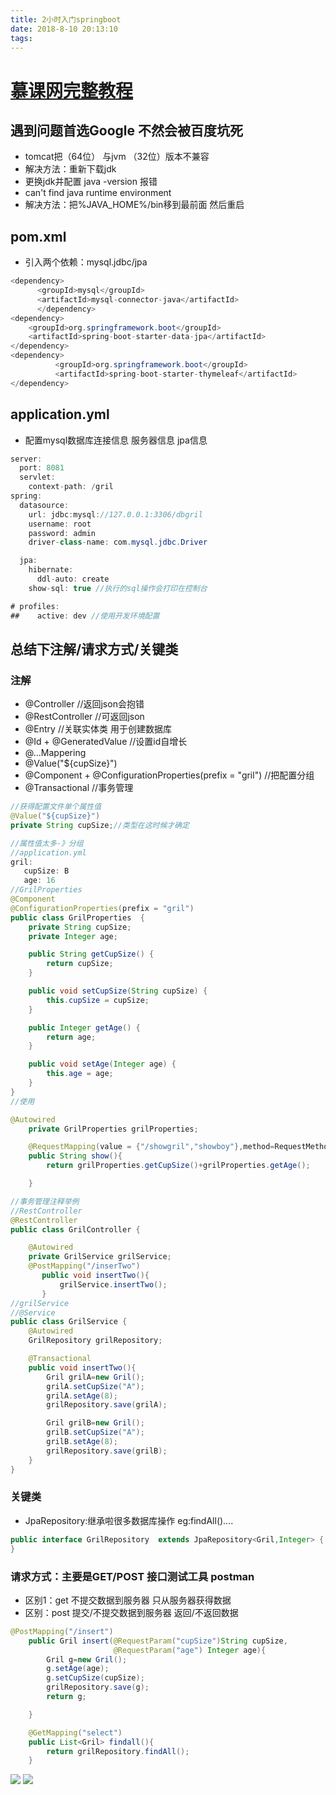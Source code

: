 ```yaml
---
title: 2小时入门springboot
date: 2018-8-10 20:13:10
tags:
---
```





# [慕课网完整教程](https://www.imooc.com/video/13593)

## 遇到问题首选Google 不然会被百度坑死
- tomcat把（64位） 与jvm （32位）版本不兼容
- 解决方法：重新下载jdk
- 更换jdk并配置 java -version 报错
- can't find java runtime environment
- 解决方法：把%JAVA_HOME%/bin移到最前面  然后重启


## pom.xml
- 引入两个依赖：mysql.jdbc/jpa

```java
<dependency>
      <groupId>mysql</groupId>
      <artifactId>mysql-connector-java</artifactId>
      </dependency>
<dependency>
    <groupId>org.springframework.boot</groupId>
    <artifactId>spring-boot-starter-data-jpa</artifactId>
</dependency>
<dependency>
          <groupId>org.springframework.boot</groupId>
          <artifactId>spring-boot-starter-thymeleaf</artifactId>
</dependency>
```

## application.yml
- 配置mysql数据库连接信息 服务器信息 jpa信息

```java
server:
  port: 8081
  servlet:
    context-path: /gril
spring:
  datasource:
    url: jdbc:mysql://127.0.0.1:3306/dbgril
    username: root
    password: admin
    driver-class-name: com.mysql.jdbc.Driver

  jpa:
    hibernate:
      ddl-auto: create
    show-sql: true //执行的sql操作会打印在控制台

# profiles:
##    active: dev //使用开发环境配置
```

## 总结下注解/请求方式/关键类
### 注解
- @Controller  //返回json会抱错
- @RestController //可返回json
- @Entry //关联实体类 用于创建数据库
- @Id + @GeneratedValue //设置id自增长
- @...Mappering
- @Value("${cupSize}")
- @Component + @ConfigurationProperties(prefix = "gril") //把配置分组
- @Transactional //事务管理

```java
//获得配置文件单个属性值
@Value("${cupSize}")
private String cupSize;//类型在这时候才确定

//属性值太多-》分组
//application.yml
gril:
   cupSize: B
   age: 16
//GrilProperties
@Component
@ConfigurationProperties(prefix = "gril")
public class GrilProperties  {
    private String cupSize;
    private Integer age;

    public String getCupSize() {
        return cupSize;
    }

    public void setCupSize(String cupSize) {
        this.cupSize = cupSize;
    }

    public Integer getAge() {
        return age;
    }

    public void setAge(Integer age) {
        this.age = age;
    }
}
//使用

@Autowired
    private GrilProperties grilProperties;

    @RequestMapping(value = {"/showgril","showboy"},method=RequestMethod.GET)
    public String show(){
        return grilProperties.getCupSize()+grilProperties.getAge();

    }
```

```java
//事务管理注释举例
//RestController
@RestController
public class GrilController {

    @Autowired
    private GrilService grilService;
    @PostMapping("/inserTwo")
       public void insertTwo(){
           grilService.insertTwo();
       }
//grilService
//@Service
public class GrilService {
    @Autowired
    GrilRepository grilRepository;

    @Transactional
    public void insertTwo(){
        Gril grilA=new Gril();
        grilA.setCupSize("A");
        grilA.setAge(8);
        grilRepository.save(grilA);

        Gril grilB=new Gril();
        grilB.setCupSize("A");
        grilB.setAge(8);
        grilRepository.save(grilB);
    }
}
```






### 关键类
- JpaRepository:继承啦很多数据库操作 eg:findAll()....

```java
public interface GrilRepository  extends JpaRepository<Gril,Integer> {
}
```

### 请求方式：主要是GET/POST  接口测试工具 postman
- 区别1：get 不提交数据到服务器 只从服务器获得数据
- 区别：post 提交/不提交数据到服务器 返回/不返回数据

```java
@PostMapping("/insert")
    public Gril insert(@RequestParam("cupSize")String cupSize,
                       @RequestParam("age") Integer age){
        Gril g=new Gril();
        g.setAge(age);
        g.setCupSize(cupSize);
        grilRepository.save(g);
        return g;

    }

    @GetMapping("select")
    public List<Gril> findall(){
        return grilRepository.findAll();
    }

```

![](http://oyj1fkfcr.bkt.clouddn.com/2018-08-11_151141.png)
![](http://oy5lsbw4v.bkt.clouddn.com/2018-08-11_151043.png)
